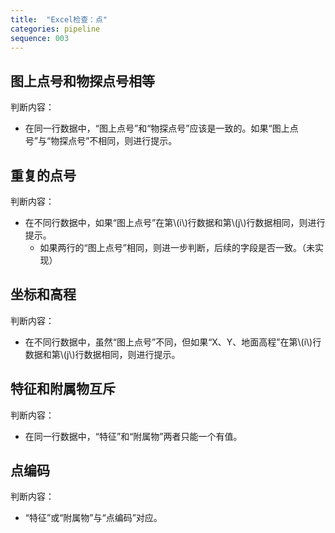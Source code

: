 ```yaml
---
title:  "Excel检查：点"
categories: pipeline
sequence: 003
---
```


## 图上点号和物探点号相等

判断内容：

- 在同一行数据中，“图上点号”和“物探点号”应该是一致的。如果“图上点号”与“物探点号”不相同，则进行提示。

## 重复的点号


判断内容：

<ul>
    <li>
        在不同行数据中，如果“图上点号”在第\(i\)行数据和第\(j\)行数据相同，则进行提示。
        <ul>
            <li>如果两行的“图上点号”相同，则进一步判断，后续的字段是否一致。（未实现）</li>
        </ul>
    </li>

</ul>

## 坐标和高程

判断内容：

<ul>
    <li>
        在不同行数据中，虽然“图上点号”不同，但如果“X、Y、地面高程”在第\(i\)行数据和第\(j\)行数据相同，则进行提示。
    </li>
</ul>

## 特征和附属物互斥

判断内容：

- 在同一行数据中，“特征”和“附属物”两者只能一个有值。

## 点编码

判断内容：

- “特征”或“附属物”与“点编码”对应。
